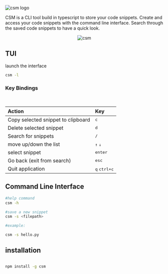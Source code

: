 
![csm logo](https://github.com/Aman-zishan/CSM/assets/55238388/368576eb-73e4-455e-baba-3e9ac39a1bde)


CSM is a CLI tool build in typescript to store your code snippets. Create and access your code snippets with the
command line interface. Search through the saved code snippets to have a quick look.

<div align="center">

![csm](https://github.com/Aman-zishan/CSM/assets/55238388/b08503f7-087b-47ae-9cc5-6d4d75350a05)

</div>

## TUI

launch the interface

```bash
csm -l
```


### Key Bindings
<br />

| Action | Key |
| :--- | :--- |
| Copy selected snippet to clipboard | <kbd>c</kbd> |
| Delete selected snippet | <kbd>d</kbd> |
| Search for snippets | <kbd>/</kbd> |
| move up/down the list | <kbd>↑</kbd> <kbd>↓</kbd> |
| select snippet | <kbd>enter</kbd> |
| Go back (exit from search) | <kbd>esc</kbd> |
| Quit application | <kbd>q</kbd> <kbd>ctrl+c</kbd> |




## Command Line Interface

```bash
#help command
csm -h

#save a new snippet
csm -s <filepath>

#example:

csm -s hello.py
```

## installation

```bash

npm install -g csm
```




